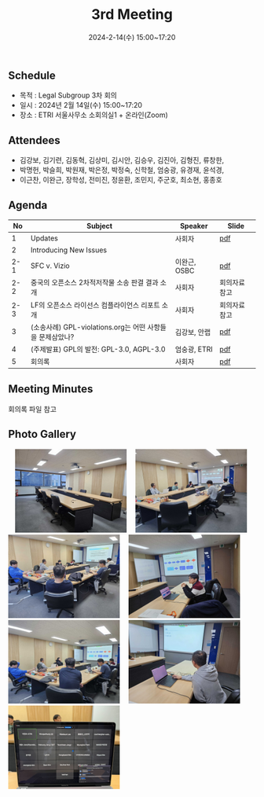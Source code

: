 ﻿---
title: "3rd Meeting"
linkTitle: "Legal SG 3rd Meeting"
weight: 2
date: 2024-2-14(수) 15:00~17:20
type: docs
categories: ["legal"]
tags: ["SFC v. Vizio", "중국", "GPL", "분쟁사례"]
description: Legal SG 3rd Meeting 
---

## Schedule

* 목적 : Legal Subgroup 3차 회의
* 일시 : 2024년 2월 14일(수) 15:00~17:20
* 장소 : ETRI 서울사무소 소회의실1 + 온라인(Zoom)

## Attendees
* 김강보, 김기련, 김동혁, 김상미, 김시안, 김승우, 김진아, 김형진, 류창한, 
* 박명헌, 박슬희, 박원재, 박은정, 박정숙, 신학철, 엄숭광, 유경재, 윤석경, 
* 이근찬, 이완근, 장학성, 전미진, 정윤환, 조민지, 주군호, 최소현, 홍종호

## Agenda
| No | Subject           | Speaker | Slide |
|----|-----------------|------|------|
| 1 | Updates | 사회자 | [pdf](회의자료-LegalSG-3차-20240214.pdf) |
| 2 | Introducing New Issues |   |    |
| 2-1 | SFC v. Vizio | 이완근, OSBC | [pdf](./발표자료1-OSBC%20이완근.pdf) |
| 2-2 | 중국의 오픈소스 2차적저작물 소송 판결 결과 소개 | 사회자 | 회의자료 참고 |
| 2-3 | LF의 오픈소스 라이선스 컴플라이언스 리포트 소개 | 사회자 | 회의자료 참고 |
| 3 | (소송사례) GPL-violations.org는 어떤 사항들을 문제삼았나? | 김강보, 안랩  | [pdf](./발표자료2-안랩%20김강보.pdf) |
| 4 | (주제발표) GPL의 발전: GPL-3.0, AGPL-3.0      | 엄숭광, ETRI | [pdf](./발표자료3-ETRI%20엄숭광.pdf)|
| 5 | 회의록 | 사회자 | [pdf](./회의록-LegalSG-3차-20240214.pdf) |

## Meeting Minutes
회의록 파일 참고

## Photo Gallery

<div ><span class="image fit">
　<img src="Scene1.jpg" width="45%">
　<img src="Scene2.jpg" width="45%">
　<img src="Scene3.jpg" width="45%">
　<img src="Scene4.jpg" width="45%">
　<img src="Scene5.jpg" width="45%">
　<img src="Scene6.jpg" width="45%">
　<img src="Scene7.jpg" width="45%">
</span></div>

